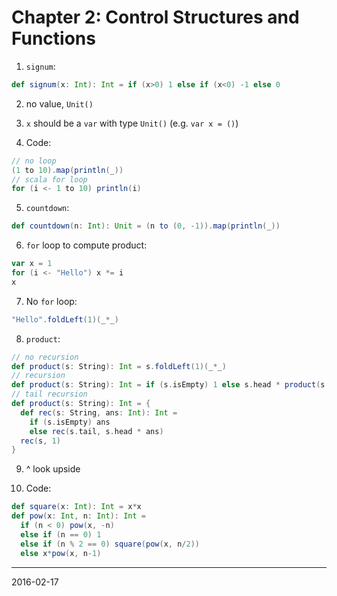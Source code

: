 # Chapter 2: Control Structures and Functions

1. `signum`:

  ```scala
  def signum(x: Int): Int = if (x>0) 1 else if (x<0) -1 else 0
  ```

2. no value, `Unit()`

3. `x` should be a `var` with type `Unit()` (e.g. `var x = ()`)

4. Code:

  ```scala
  // no loop
  (1 to 10).map(println(_))
  // scala for loop
  for (i <- 1 to 10) println(i)
  ```

5. `countdown`:

  ```scala
  def countdown(n: Int): Unit = (n to (0, -1)).map(println(_))
  ```

6. `for` loop to compute product:

  ```scala
  var x = 1
  for (i <- "Hello") x *= i
  x
  ```

7. No `for` loop:

  ```scala
  "Hello".foldLeft(1)(_*_)
  ```

8. `product`:

  ```scala
  // no recursion
  def product(s: String): Int = s.foldLeft(1)(_*_)
  // recursion
  def product(s: String): Int = if (s.isEmpty) 1 else s.head * product(s.tail)
  // tail recursion
  def product(s: String): Int = {
    def rec(s: String, ans: Int): Int = 
      if (s.isEmpty) ans
      else rec(s.tail, s.head * ans)
    rec(s, 1)
  }
  ```

9. ^ look upside

10. Code:

  ```scala
  def square(x: Int): Int = x*x
  def pow(x: Int, n: Int): Int = 
    if (n < 0) pow(x, -n)
    else if (n == 0) 1
    else if (n % 2 == 0) square(pow(x, n/2))
    else x*pow(x, n-1)
  ```

----

2016-02-17
